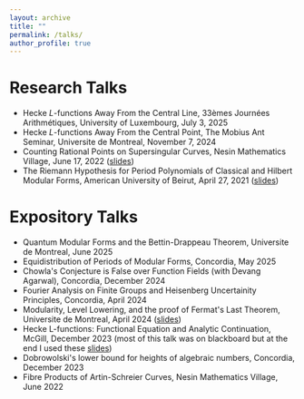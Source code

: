 ```yaml
---
layout: archive
title: ""
permalink: /talks/
author_profile: true
---
```


# Research Talks

* Hecke $L$-functions Away From the Central Line, 33èmes Journées Arithmétiques, University of Luxembourg, July 3, 2025
* Hecke $L$-functions Away From the Central Point, The Mobius Ant Seminar, Universite de Montreal, November 7, 2024
* Counting Rational Points on Supersingular Curves, Nesin Mathematics Village, June 17, 2022 ([slides](</talks/FinalPresentation.pdf>))
* The Riemann Hypothesis for Period Polynomials of Classical and Hilbert Modular
Forms, American University of Beirut, April 27, 2021 ([slides](/talks/Thesis-Slides.pdf))

# Expository Talks

* Quantum Modular Forms and the Bettin-Drappeau Theorem, Universite de Montreal, June 2025
* Equidistribution of Periods of Modular Forms, Concordia, May 2025
* Chowla's Conjecture is False over Function Fields (with Devang Agarwal), Concordia, December 2024
* Fourier Analysis on Finite Groups and Heisenberg Uncertainity Principles, Concordia, April 2024
* Modularity, Level Lowering, and the proof of Fermat's Last Theorem, Universite de Montreal, April 2024 ([slides](/talks/FLT.pdf))
* Hecke L-functions: Functional Equation and Analytic Continuation, McGill, December 2023 (most of this talk was on blackboard but at the end I used these [slides](/talks/FunctionalEquation.pdf))
* Dobrowolski's lower bound for heights of algebraic numbers, Concordia, December 2023
* Fibre Products of Artin-Schreier Curves, Nesin Mathematics Village, June 2022